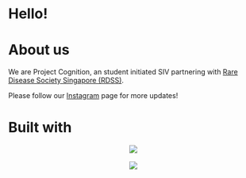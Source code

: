 # Hello! 

# About us
We are Project Cognition, an student initiated SIV partnering with [Rare Disease Society Singapore (RDSS)](https://www.rdss.org.sg/).


Please follow our [Instagram](https://www.instagram.com/sivprojectcognition/) page for more updates! 

# Built with 
<p align="center">
  <a href="https://skillicons.dev">
    <img src="https://skillicons.dev/icons?i=arch,git,vim,py,css" /> <br><br>
    <img src="https://img.shields.io/badge/Streamlit-FF4B4B?style=for-the-badge&logo=Streamlit&logoColor=white" /></center>
  </a>
</p>